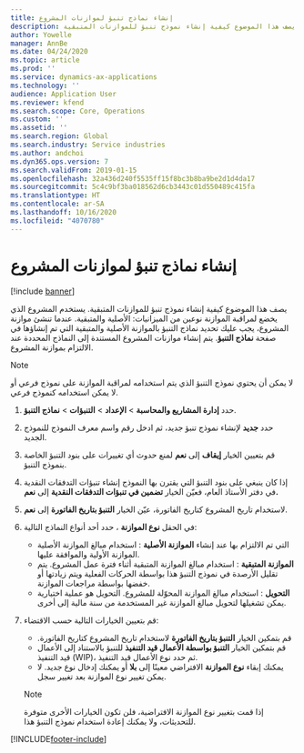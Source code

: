 ```yaml
---
title: إنشاء نماذج تنبؤ لموازنات المشروع
description: يصف هذا الموضوع كيفية إنشاء نموذج تنبؤ للموازنات المتبقية.
author: Yowelle
manager: AnnBe
ms.date: 04/24/2020
ms.topic: article
ms.prod: ''
ms.service: dynamics-ax-applications
ms.technology: ''
audience: Application User
ms.reviewer: kfend
ms.search.scope: Core, Operations
ms.custom: ''
ms.assetid: ''
ms.search.region: Global
ms.search.industry: Service industries
ms.author: andchoi
ms.dyn365.ops.version: 7
ms.search.validFrom: 2019-01-15
ms.openlocfilehash: 32a436d240f5535ff15f8bc3b8ba9be2d1d4da17
ms.sourcegitcommit: 5c4c9bf3ba018562d6cb3443c01d550489c415fa
ms.translationtype: HT
ms.contentlocale: ar-SA
ms.lasthandoff: 10/16/2020
ms.locfileid: "4070780"
---
```

# <a name="create-forecast-models-for-project-budgets"></a>إنشاء نماذج تنبؤ لموازنات المشروع 

[!include [banner](../includes/banner.md)]

يصف هذا الموضوع كيفية إنشاء نموذج تنبؤ للموازنات المتبقية. يستخدم المشروع الذي يخضع لمراقبة الموازنة نوعين من الميزانيات: الأصلية والمتبقية. عندما تنشئ موازنة المشروع، يجب عليك تحديد نماذج التنبؤ بالموازنة الأصلية والمتبقية التي تم إنشاؤها في صفحة **نماذج التنبؤ**. يتم إنشاء موازنات المشروع المستندة إلى النماذج المحددة عند الالتزام بموازنة المشروع.

> [!NOTE]
> لا يمكن أن يحتوي نموذج التنبؤ الذي يتم استخدامه لمراقبة الموازنة على نموذج فرعي أو لا يمكن استخدامه كنموذج فرعي.

1. حدد **إدارة المشاريع والمحاسبة‬** > **الإعداد** > **التنبؤات**  > **نماذج التنبؤ**.
2. حدد **جديد** لإنشاء نموذج تنبؤ جديد، ثم ادخل رقم واسم معرف النموذج للنموذج الجديد. 
3. قم بتعيين الخيار **إيقاف** إلى **نعم** لمنع حدوث أي تغييرات على بنود التنبؤ الخاصة بنموذج التنبؤ. 
4. إذا كان ينبغي على بنود التنبؤ التي يقترن بها النموذج إنشاء تنبؤات التدفقات النقدية في دفتر الأستاذ العام، فعيّن الخيار **تضمين في تنبؤات التدفقات النقدية** إلى **نعم.** 
5. لاستخدام تاريخ المشروع كتاريخ الفاتورة، عيّن الخيار **التنبؤ بتاريخ الفاتورة** إلى **نعم**. 
6. في الحقل **نوع الموازنة** ، حدد أحد أنواع النماذج التالية:

   - **الموازنة الأصلية** : استخدام مبالغ الموازنة الأصلية‏‎ التي تم الالتزام بها عند إنشاء الموازنة الأولية والموافقة عليها.
   - **الموازنة المتبقية** : استخدام مبالغ الموازنة المتبقية أثناء فترة عمل المشروع. يتم تقليل الأرصدة في نموذج التنبؤ هذا بواسطة الحركات الفعلية ويتم زيادتها أو خفضها بواسطة مراجعات الموازنة.
   - **التحويل** : استخدام مبالغ الموازنة المحوّلة للمشروع. التحويل هو عملية اختيارية يمكن تشغيلها لتحويل مبالغ الموازنة غير المستخدمة من سنة مالية إلى أخرى.

7. قم بتعيين الخيارات التالية حسب الاقتضاء:

   - قم بتمكين الخيار **التنبؤ بتاريخ الفاتورة‬‏‫** لاستخدام تاريخ المشروع كتاريخ الفاتورة.
   - قم بتمكين الخيار **التنبؤ بواسطة الأعمال قيد التنفيذ** للتنبؤ بالاستناد إلى الأعمال قيد التنفيذ (WIP)، ثم حدد نوع الأعمال قيد التنفيذ. 
   - يمكنك إبقاء **نوع الموازنة** الافتراضي معينًا إلى **بلا** أو يمكنك إدخال نوع جديد. لا يمكن تغيير نوع الموازنة بعد تغيير سجل.     
    > [!NOTE]
    > إذا قمت بتغيير نوع الموازنة الافتراضية، فلن تكون الخيارات الأخرى متوفرة للتحديثات، ولا يمكنك إعادة استخدام نموذج التنبؤ هذا. 
   


 



[!INCLUDE[footer-include](../includes/footer-banner.md)]